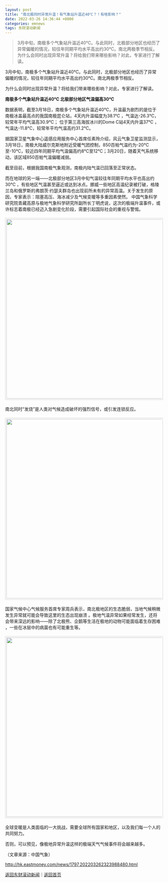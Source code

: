 ```yaml
---
layout: post
title: "南北极同时异常升温！有气象站升温近40℃？！有啥影响？"
date: 2022-03-26 14:36:44 +0800
categories: emnews
tags: 东财滚动新闻
---
```

> 3月中旬，南极多个气象站升温近40℃。与此同时，北极部分地区也经历了异常偏暖的情况，较往年同期平均水平高出约30℃。南北两极季节相反。为什么会同时出现异常升温？将给我们带来哪些影响？对此，专家进行了解读。

<p>3月中旬，南极多个气象站升温近40℃。与此同时，北极部分地区也经历了异常偏暖的情况，较往年同期平均水平高出约30℃。南北两极季节相反。</p>
 <p>为什么会同时出现异常升温？将给我们带来哪些影响？对此，专家进行了解读。</p>
 <p><strong>南极多个气象站升温近40℃ 北极部分地区气温偏高30℃</strong></p>
 <p>数据表明，截至3月18日，南极多个气象站升温近40℃，升温最为剧烈的是位于南极冰盖最高点的我国南极昆仑站，4天内升温幅度为38.1℃ ，气温达-26.3℃，较常年平均气温高30.9℃； 位于第三高海拔冰川的Dome C站4天内升温37℃ ，气温达-11.8℃，较常年平均气温高约31.2℃。</p>
 <p>据国家卫星气象中心遥感应用服务中心首席任素玲介绍，风云气象卫星监测显示，3月18日，南极大陆威尔克斯地附近受暖气团控制，850百帕气温约为-20℃至-10℃，较近四年同期平均气温偏高约8℃至12℃；3月20日，随着天气系统移动，该区域850百帕气温偏暖减弱。</p>
 <p>截至目前，根据我国南极气象观测，南极内陆气温已回落至正常状态。</p>
 <p>而在地球的另一端——北极部分地区3月中旬气温较往年同期平均水平也高出约30℃ ，有些地区气温甚至逼近或达到冰点。挪威一些地区高温纪录被打破，格陵兰岛和俄罗斯的弗朗茨·约瑟夫群岛也出现前所未有的异常高温。关于发生的原因，专家表示：阻塞高压、海冰减少及气候变暖等多重因素使然。 中国气象科学研究院青藏高原与极地气象科学研究所副所长丁明虎说，这次的极端升温事件，或许标志着南极已经迈入急剧变化阶段，需要引起国际社会的重视与警惕。</p>
 <center><img src="https://dfscdn.dfcfw.com/download/D25013571550164568932_w1080h700.jpg" width="580" style="border:#d1d1d1 1px solid;padding:3px;margin:5px 0;" /></center><p>南北同时“发烧”是人类对气候造成破坏的强烈信号，或引发连锁反应。</p>
 <center><img src="https://dfscdn.dfcfw.com/download/D24952192718997016925_w640h427.jpg" width="580" style="border:#d1d1d1 1px solid;padding:3px;margin:5px 0;" /></center><p>国家气候中心气候服务首席专家周兵表示，南北极地区的生态脆弱，当地气候稍微发生异常就可能会导致这里的生态出现崩溃 。极地气温异常如果经常发生，还将会带来深远的影响——除了北极熊、企鹅等生活在极地的动物可能面临着生存困难 ，一些在冰层中的病菌也有可能重生等。</p>
 <center><img src="https://dfscdn.dfcfw.com/download/D25264496241704042987_w777h519.jpg" width="580" style="border:#d1d1d1 1px solid;padding:3px;margin:5px 0;" /></center><p>全球变暖是人类面临的一大挑战，需要全球所有国家和地区，以及我们每一个人的共同努力。</p>
 <p>否则，可以预见，像极地异常升温这样的极端天气气候事件将会越来越多。</p><p class="em_media">（文章来源：中国气象）</p>

<http://hk.eastmoney.com/news/1797,202203262323988480.html>

[返回东财滚动新闻](//finews.withounder.com/emnews/)｜[返回首页](//finews.withounder.com/)